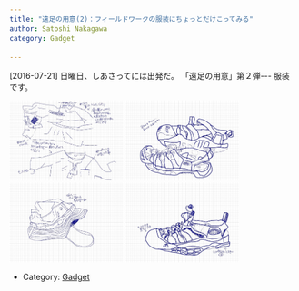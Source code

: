 ```yaml
---
title: "遠足の用意(2)：フィールドワークの服装にちょっとだけこってみる"
author: Satoshi Nakagawa
category: Gadget

---
```


[2016-07-21]  日曜日、しあさってには出発だ。
「遠足の用意」第２弾---
服装です。

<img src="/pict/2016-07-21-pants.jpg" alt="トレッキングパンツ" width="200"/>
<img src="/pict/2016-07-21-keen-1.jpg" alt="サンダル" width="200"/>
<img src="/pict/2016-07-21-hat.jpg" alt="胞子" width="200"/>
<img src="/pict/2016-07-21-keen-2.jpg" alt="サンダル" width="200"/>

- Category: [Gadget](/categories.html#Gadget)

